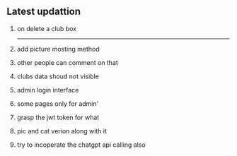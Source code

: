 ## Latest updattion
1. on delete a club box








    -------


1. add picture mosting method 
2. other people can comment on that
3. clubs data shoud not visible
4. admin login interface 
5. some pages only for admin'
6. grasp the jwt token for what
7. pic and cat verion along with it
8. try to incoperate the chatgpt api calling also